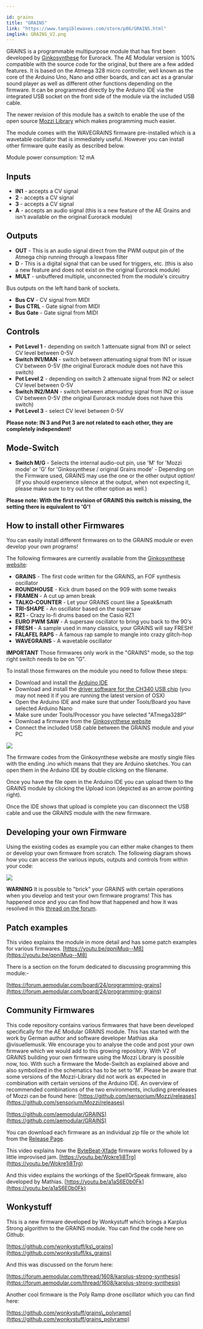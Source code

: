 ```yaml
---

id: grains
title: "GRAINS"
link: "https://www.tangiblewaves.com/store/p86/GRAINS.html"
imglink: GRAINS_V2.png
---
```





GRAINS is a programmable multipurpose module that has first been developed by [Ginkosynthese](https://www.ginkosynthese.com/) for Eurorack. The AE Modular version is 100% compatible with the source code for the original, but there are a few added features. It is based on the Atmega 328 micro controller, well known as the core of the Arduino Uno, Nano and other boards, and can act as a granular sound player as well as different other functions depending on the firmware. It can be programmed directly by the Arduino IDE via the integrated USB socket on the front side of the module via the included USB cable.

The newer revision of this module has a switch to enable the use of the open source [Mozzi Library](https://sensorium.github.io/Mozzi/) which makes programming much easier.

The module comes with the WAVEGRAINS firmware pre-installed which is a wavetable oscillator that is immediately useful. However you can install other firmware quite easily as described below.

Module power consumption: 12 mA

## Inputs

*   **IN1** - accepts a CV signal
*   **2** - accepts a CV signal
*   **3** - accepts a CV signal
*   **A** - accepts an audio signal (this is a new feature of the AE Grains and isn't available on the original Eurorack module)

## Outputs

*   **OUT** - This is an audio signal direct from the PWM output pin of the Atmega chip running through a lowpass filter
*   **D** - This is a digital signal that can be used for triggers, etc. (this is also a new feature and does not exist on the original Eurorack module)
*   **MULT** - unbuffered multiple, unconnected from the module's circuitry

Bus outputs on the left hand bank of sockets.

*   **Bus CV** - CV signal from MIDI
*   **Bus CTRL** - Gate signal from MIDI
*   **Bus Gate** - Gate signal from MIDI

## Controls

*   **Pot Level 1** - depending on switch 1 attenuate signal from IN1 or select CV level between 0-5V
*   **Switch IN1/MAN** - switch between attenuating signal from IN1 or issue CV between 0-5V (the original Eurorack module does not have this switch)
*   **Pot Level 2** - depending on switch 2 attenuate signal from IN2 or select CV level between 0-5V
*   **Switch IN2/MAN** - switch between attenuating signal from IN2 or issue CV between 0-5V (the original Eurorack module does not have this switch)
*   **Pot Level 3** - select CV level between 0-5V

**Please note: IN 3 and Pot 3 are not related to each other, they are completely independent!**

## Mode-Switch

*   **Switch M/G** - Selects the internal audio-out pin, use 'M' for 'Mozzi mode' or 'G' for 'Ginkosynthese / original Grains mode' - Depending on the Firmware used, GRAINS may use the one or the other output option! (If you should experience silence at the output, when not expecting it, please make sure to try out the other option as well.)

**Please note: With the first revision of GRAINS this switch is missing, the setting there is equivalent to 'G'!**

## How to install other Firmwares

You can easily install different firmwares on to the GRAINS module or even develop your own programs!

The following firmwares are currently available from the [Ginkosynthese website](https://www.ginkosynthese.com/grains-codes):

*   **GRAINS** - The first code written for the GRAINS, an FOF synthesis oscillator
*   **ROUNDHOUSE** - Kick drum based on the 909 with some tweaks
*   **FRAMEN** - A cut up amen break
*   **TALKO-COUNTER** - Let your GRAINS count like a Speak&math
*   **TRI-SHAPE** - An oscillator based on the supersaw
*   **RZ1** - Crazy lo-fi drums based on the Casio RZ1
*   **EURO PWM SAW** - A supersaw oscillator to bring you back to the 90's
*   **FRESH** - A sample used in many classics, your GRAINS will say FRESH!
*   **FALAFEL RAPS** - A famous rap sample to mangle into crazy glitch-hop
*   **WAVEGRAINS** - A wavetable oscillator

**IMPORTANT** Those firmwares only work in the "GRAINS" mode, so the top right switch needs to be on "G".

To install those firmwares on the module you need to follow these steps:

*   Download and install the [Arduino IDE](https://www.arduino.cc/en/Main/Software)
*   Download and install the [driver software for the CH340 USB chip](https://sparks.gogo.co.nz/ch340.html) (you may not need it if you are running the latest version of OSX)
*   Open the Arduino IDE and make sure that under Tools/Board you have selected Arduino Nano
*   Make sure under Tools/Processor you have selected "ATmega328P"
*   Download a firmware from the [Ginkosynthese website](https://www.ginkosynthese.com/grains-codes)
*   Connect the included USB cable between the GRAINS module and your PC

![](/images/grains_schematics_v2.png)

The firmware codes from the Ginkosynthese website are mostly single files with the ending .ino which means that they are Arduino sketches. You can open them in the Arduino IDE by double clicking on the filename.

Once you have the file open in the Arduino IDE you can upload them to the GRAINS module by clicking the Upload icon (depicted as an arrow pointing right).

Once the IDE shows that upload is complete you can disconnect the USB cable and use the GRAINS module with the new firmware.

## Developing your own Firmware

Using the existing codes as example you can either make changes to them or develop your own firmware from scratch. The following diagram shows how you can access the various inputs, outputs and controls from within your code:

![](/images/ide-board.png)

**WARNING** It is possible to "brick" your GRAINS with certain operations when you develop and test your own firmware programs! This has happened once and you can find how that happened and how it was resolved in this [thread on the forum](https://forum.aemodular.com/thread/1858/serialport-show-anymore-brick-grains).

## Patch examples

This video explains the module in more detail and has some patch examples for various firmwares. [https://youtu.be/qpniMuq--M8](https://youtu.be/qpniMuq--M8)

There is a section on the forum dedicated to discussing programming this module:-

[https://forum.aemodular.com/board/24/programming-grains](https://forum.aemodular.com/board/24/programming-grains)

Community Firmwares
-------------------

This code repository contains various firmwares that have been developed specifically for the AE Modular GRAINS module. This has started with the work by German author and software developer Mathias aka @visuellemusik. We encourage you to analyse the code and post your own firmware which we would add to this growing repository. With V2 of GRAINS building your own firmware using the Mozzi Library is possible now, too. With such a firmware the Mode-Switch as explained above and also symbolized in the schematics has to be set to 'M'. Please be aware that some versions of the Mozzi-Library did not work as expected in combination with certain versions of the Arduino IDE. An overview of recommended combinations of the two environments, including prereleases of Mozzi can be found here: [https://github.com/sensorium/Mozzi/releases](https://github.com/sensorium/Mozzi/releases)

[https://github.com/aemodular/GRAINS](https://github.com/aemodular/GRAINS)

You can download each firmware as an individual zip file or the whole lot from the [Release Page](https://github.com/aemodular/GRAINS/releases).

This video explains how the [ByteBeat-Xfade](https://github.com/aemodular/GRAINS/tree/master/ByteBeat-Xfade) firmware works followed by a little improvised jam. [https://youtu.be/Wokre1i8Trg](https://youtu.be/Wokre1i8Trg)

And this video explains the workings of the SpellOrSpeak firmware, also developed by Mathias. [https://youtu.be/a1aS6E0b0Fk](https://youtu.be/a1aS6E0b0Fk)

Wonkystuff
----------

This is a new firmware developed by Wonkystuff which brings a Karplus Strong algorithm to the GRAINS module. You can find the code here on Github:

[https://github.com/wonkystuff/ks\_grains](https://github.com/wonkystuff/ks_grains)

And this was discussed on the forum here:

[https://forum.aemodular.com/thread/1608/karplus-strong-synthesis](https://forum.aemodular.com/thread/1608/karplus-strong-synthesis)

Another cool firmware is the Poly Ramp drone oscillator which you can find here:

[https://github.com/wonkystuff/grains\_polyramp](https://github.com/wonkystuff/grains_polyramp)





